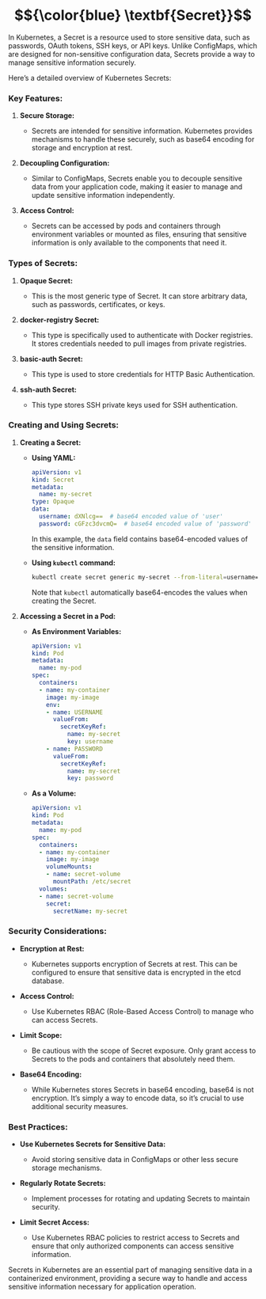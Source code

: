 
# $${\color{blue} \textbf{Secret}}$$

In Kubernetes, a Secret is a resource used to store sensitive data, such as passwords, OAuth tokens, SSH keys, or API keys. Unlike ConfigMaps, which are designed for non-sensitive configuration data, Secrets provide a way to manage sensitive information securely.

Here’s a detailed overview of Kubernetes Secrets:

### **Key Features:**

1. **Secure Storage:**
   - Secrets are intended for sensitive information. Kubernetes provides mechanisms to handle these securely, such as base64 encoding for storage and encryption at rest.

2. **Decoupling Configuration:**
   - Similar to ConfigMaps, Secrets enable you to decouple sensitive data from your application code, making it easier to manage and update sensitive information independently.

3. **Access Control:**
   - Secrets can be accessed by pods and containers through environment variables or mounted as files, ensuring that sensitive information is only available to the components that need it.

### **Types of Secrets:**

1. **Opaque Secret:**
   - This is the most generic type of Secret. It can store arbitrary data, such as passwords, certificates, or keys.

2. **docker-registry Secret:**
   - This type is specifically used to authenticate with Docker registries. It stores credentials needed to pull images from private registries.

3. **basic-auth Secret:**
   - This type is used to store credentials for HTTP Basic Authentication.

4. **ssh-auth Secret:**
   - This type stores SSH private keys used for SSH authentication.

### **Creating and Using Secrets:**

1. **Creating a Secret:**
   - **Using YAML:**
     ```yaml
     apiVersion: v1
     kind: Secret
     metadata:
       name: my-secret
     type: Opaque
     data:
       username: dXNlcg==  # base64 encoded value of 'user'
       password: cGFzc3dvcmQ=  # base64 encoded value of 'password'
     ```
     In this example, the `data` field contains base64-encoded values of the sensitive information.

   - **Using `kubectl` command:**
     ```bash
     kubectl create secret generic my-secret --from-literal=username=user --from-literal=password=password
     ```
     Note that `kubectl` automatically base64-encodes the values when creating the Secret.

2. **Accessing a Secret in a Pod:**
   - **As Environment Variables:**
     ```yaml
     apiVersion: v1
     kind: Pod
     metadata:
       name: my-pod
     spec:
       containers:
       - name: my-container
         image: my-image
         env:
         - name: USERNAME
           valueFrom:
             secretKeyRef:
               name: my-secret
               key: username
         - name: PASSWORD
           valueFrom:
             secretKeyRef:
               name: my-secret
               key: password
     ```

   - **As a Volume:**
     ```yaml
     apiVersion: v1
     kind: Pod
     metadata:
       name: my-pod
     spec:
       containers:
       - name: my-container
         image: my-image
         volumeMounts:
         - name: secret-volume
           mountPath: /etc/secret
       volumes:
       - name: secret-volume
         secret:
           secretName: my-secret
     ```

### **Security Considerations:**

- **Encryption at Rest:**
  - Kubernetes supports encryption of Secrets at rest. This can be configured to ensure that sensitive data is encrypted in the etcd database.

- **Access Control:**
  - Use Kubernetes RBAC (Role-Based Access Control) to manage who can access Secrets.

- **Limit Scope:**
  - Be cautious with the scope of Secret exposure. Only grant access to Secrets to the pods and containers that absolutely need them.

- **Base64 Encoding:**
  - While Kubernetes stores Secrets in base64 encoding, base64 is not encryption. It’s simply a way to encode data, so it’s crucial to use additional security measures.

### **Best Practices:**

- **Use Kubernetes Secrets for Sensitive Data:**
  - Avoid storing sensitive data in ConfigMaps or other less secure storage mechanisms.

- **Regularly Rotate Secrets:**
  - Implement processes for rotating and updating Secrets to maintain security.

- **Limit Secret Access:**
  - Use Kubernetes RBAC policies to restrict access to Secrets and ensure that only authorized components can access sensitive information.

Secrets in Kubernetes are an essential part of managing sensitive data in a containerized environment, providing a secure way to handle and access sensitive information necessary for application operation.

